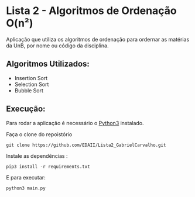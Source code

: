 # Lista 2 - Algoritmos de Ordenação O(n²)

Aplicação que utiliza os algoritmos de ordenação para ordernar as matérias da UnB, por nome ou código da disciplina.

## Algoritmos Utilizados:

- Insertion Sort
- Selection Sort
- Bubble Sort

## Execução:

Para rodar a aplicação é necessário o [Python3](https://www.python.org/downloads/) instalado.

Faça o clone do repoistório 

```
git clone https://github.com/EDAII/Lista2_GabrielCarvalho.git
```
Instale as dependências :
```
pip3 install -r requirements.txt 
```

E para executar:

```
python3 main.py
```